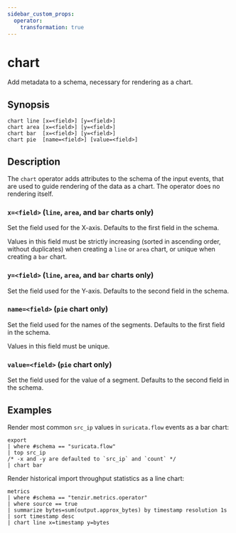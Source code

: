 ```yaml
---
sidebar_custom_props:
  operator:
    transformation: true
---
```


# chart

Add metadata to a schema, necessary for rendering as a chart.

## Synopsis

```
chart line [x=<field>] [y=<field>]
chart area [x=<field>] [y=<field>]
chart bar  [x=<field>] [y=<field>]
chart pie  [name=<field>] [value=<field>]
```

## Description

The `chart` operator adds attributes to the schema of the input events,
that are used to guide rendering of the data as a chart.
The operator does no rendering itself.

### `x=<field>` (`line`, `area`, and `bar` charts only)

Set the field used for the X-axis. Defaults to the first field in the schema.

Values in this field must be strictly increasing
(sorted in ascending order, without duplicates)
when creating a `line` or `area` chart,
or unique when creating a `bar` chart.

### `y=<field>` (`line`, `area`, and `bar` charts only)

Set the field used for the Y-axis. Defaults to the second field in the schema.

### `name=<field>` (`pie` chart only)

Set the field used for the names of the segments.
Defaults to the first field in the schema.

Values in this field must be unique.

### `value=<field>` (`pie` chart only)

Set the field used for the value of a segment.
Defaults to the second field in the schema.

## Examples

Render most common `src_ip` values in `suricata.flow` events as a bar chart:

```
export
| where #schema == "suricata.flow"
| top src_ip
/* -x and -y are defaulted to `src_ip` and `count` */
| chart bar
```

Render historical import throughput statistics as a line chart:

```
metrics
| where #schema == "tenzir.metrics.operator"
| where source == true
| summarize bytes=sum(output.approx_bytes) by timestamp resolution 1s
| sort timestamp desc
| chart line x=timestamp y=bytes
```
